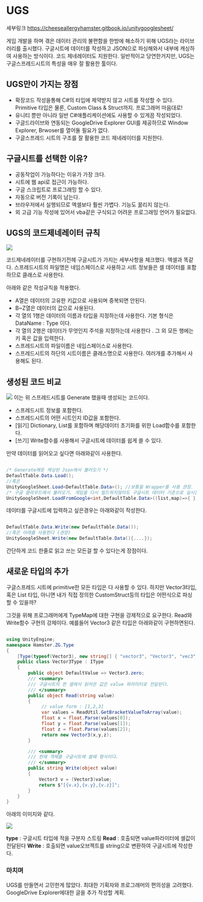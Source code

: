 
# UGS
 세부링크
 https://cheeseallergyhamster.gitbook.io/unitygooglesheet/
 
 게임 개발을 하며 겪은 데이터 관리의 불편함을 한방에 해소하기 위해 UGS라는 라이브러리를 출시했다. 구글시트에 데이터를 작성하고 JSON으로 파싱해와서 내부에 캐싱하여 사용하는 방식이다. 코드 제네레이터도 지원한다. 일반적이고 당연한거지만, UGS는 구글스프레드시트의 특성을 매우 잘 활용한 툴이다.
 
## UGS만이 가지는 장점
 - 확장코드 작성을통해 C#의 타입에 제약받지 않고 시트를 작성할 수 있다. Primitive 타입은 물론, Custom Class & Struct까지. 프로그래머 마음대로!
 - 유니티 뿐만 아니라 일반 C#애플리케이션에도 사용할 수 있게끔 작성되었다. 
 - 구글드라이브와 연동되는 GoogleDrive Explorer GUI를 제공하므로 Window Explorer, Brwoser를 열어둘 필요가 없다.
 - 구글스프레드 시트의 구조를 잘 활용한 코드 제네레이터를 지원한다.
## 구글시트를 선택한 이유?
 
 - 공동작업이 가능하다는 이유가 가장 크다.
 - 시트에 웹 api로 접근이 가능하다. 
 - 구글 스크립트로 프로그래밍 할 수 있다.
 - 자동으로 버전 기록이 남는다.
 - 브라우저에서 실행되므로 엑셀보다 훨씬 가볍다. 기능도 꿇리지 않는다.
 - 외 고급 기능 작성에 있어서 vba같은 구식되고 어려운 프로그래밍 언어가 필요없다.
 
## UGS의 코드제네레이터 규칙
 ![](https://i.imgur.com/5YyWzEz.png)
 
  코드제네레이터를 구현하기전헤 구글시트가 가지는 세부사항을 체크했다.
  엑셀과 똑같다. 스프레드시트의 파일명은 네임스페이스로 사용하고 시트 정보들은
  셀 데이터를 포함하므로 클래스로 사용한다.

  아래와 같은 작성규칙을 적용했다.
 - A열은 데이터의 고유한 키값으로 사용되며 중복되면 안된다.
 - B~Z열은 데이터의 값으로 사용된다.
 - 각 열의 1행은 데이터의 이름과 타입을 지정하는데 사용한다. 기본 형식은 DataName : Type 이다.
 - 각 열의 2행은 데이터가 무엇인지 주석을 지정하는데 사용한다 .
그 외 모든 행에는 키 혹은 값을 입력한다.
 - 스프레드시트의 파일이름은 네임스페이스로 사용한다.
 - 스프레드시트의 하단의 시트이름은 클래스명으로 사용한다. 여러개를 추가해서 사용해도 된다. 

## 생성된 코드 비교
 ![](https://i.imgur.com/a39d4hU.png)
 이는 위 스프레드시트를 Generate 했을때 생성되는 코드이다.
 - 스프레드시트 정보를 포함한다.
 - 스프레드시트의 어떤 시트인지 ID값을 포함한다.
 - [읽기] Dictionary, List를 포함하며 해당데이터 초기화를 위한 Load함수를 포함한다.
 - [쓰기] Write함수를 사용해서 구글시트에 데이터를 쉽게 쓸 수 있다.



만약 데이터를 읽어오고 싶다면 아래와같이 사용한다.
```cs

/* Generate해둔 캐싱된 Json에서 불러오기 */
DefaultTable.Data.Load(); 
//혹은
UnityGoogleSheet.Load<DefaultTable.Data>(); //보통을 Wrapper를 사용 권장. (위와 같은함수) 
/* 구글 클라우드에서 불러오기. 게임을 다시 빌드하지않아도 구글시트 데이터 기준으로 실시간으로 데이터 로드가 된다. */
UnityGoogleSheet.LoadFromGoogle<int,DefaultTable.Data>((list,map)=>{ }, false);
```
  
데이터를 구글시트에 입력하고 싶은경우는 아래와같이 작성한다.
```cs

DefaultTable.Data.Write(new DefaultTable.Data());
//혹은 아래를 사용한다 (권장)
UnityGoogleSheet.Write(new DefaultTable.Data(){....}); 
```

간단하게 코드 한줄로 읽고 쓰는 모든걸 할 수 있다는게 장점이다.


## 새로운 타입의 추가

구글스프레드 시트에 primitive한 모든 타입은 다 사용할 수 있다. 하지만 Vector3타입, 혹은 List<Vector3> 타입, 아니면 내가 직접 정의한 CustomStruct등의 타입은 어떤식으로 파싱할 수 있을까?

그것을 위해 프로그래머에게 TypeMap에 대한 구현을 강제적으로 요구한다. Read와 Write함수 구현의 강제이다. 예를들어 Vector3 같은 타입은 아래와같이 구현하면된다.

```cs

using UnityEngine; 
namespace Hamster.ZG.Type
{ 
    [Type(typeof(Vector3), new string[] { "vector3", "Vector3", "vec3" })]
    public class Vector3Type : IType
    {
        public object DefaultValue => Vector3.zero;
        /// <summary>
        /// 구글시트의 한 셀에서 읽어온 값은 value 파라미터로 전달된다.
        /// </summary> 
        public object Read(string value)
        {
             // value form : [1,2,3] 
             var values = ReadUtil.GetBracketValueToArray(value);
             float x = float.Parse(values[0]);
             float y = float.Parse(values[1]);
             float z = float.Parse(values[2]); 
             return new Vector3(x,y,z);
        }

        /// <summary>
        /// 현재 객체를 구글시트에 쓸때 형식이다.
        /// </summary> 
        public string Write(object value)
        {
            Vector3 v = (Vector3)value;
            return $"[{v.x},{v.y},{v.z}]";
        }
    }
}
```

아래의 이미지와 같다.

![](https://i.imgur.com/wg9IvVI.png)


**type** : 구글시트 타입에 적을 구분자 스트링
**Read** : 호출되면 value파라미터에 셀값이 전달된다
**Write** : 호출되면 value오브젝트를 string으로 변환하여 구글시트에 작성한다.

### 마치며
 UGS를 만들면서 고민한게 많았다. 최대한 기획자와 프로그래머의 편의성을 고려했다. GoogleDrive Explorer에대한 글을 추가 작성할 계획.